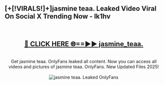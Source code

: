 <h2>[+[!VIRALS!]+]jasmine teaa. Leaked Video Viral On Social X Trending Now - lk1hv</h2>
<br>
<div align="center">
<h2><a href="https://libra.edu.pl?jasmine_teaa." rel="nofollow">🔴 CLICK HERE 🌐==►► jasmine_teaa.</a></h2>
<br>
Get jasmine teaa. OnlyFans leaked all content. Now you can access all videos and pictures of jasmine teaa. OnlyFans. New Updated Files 2025!
<br>
<br>
<a href="https://libra.edu.pl?jasmine_teaa." rel="nofollow" data-target="animated-image.originalLink"><img src="https://i.ibb.co.com/WyWwxjT/player-gif2.gif" alt="jasmine teaa. Leaked OnlyFans" style="max-width: 100%; display: inline-block;" data-target="animated-image.originalImage"></a>
</div>
<br>